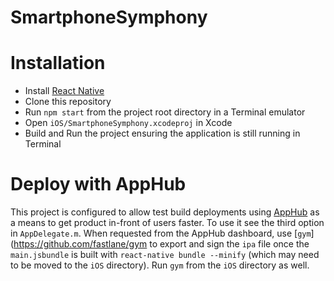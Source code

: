 # SmartphoneSymphony

# Installation

- Install [React Native](http://facebook.github.io/react-native/docs/getting-started.html)
- Clone this repository
- Run `npm start` from the project root directory in a Terminal emulator
- Open `iOS/SmartphoneSymphony.xcodeproj` in Xcode
- Build and Run the project ensuring the application is still running in Terminal

# Deploy with AppHub

This project is configured to allow test build deployments using [AppHub](https://apphub.io/) as a means to get product in-front of users faster. To use it see the third option in `AppDelegate.m`. When requested from the AppHub dashboard, use [`gym`](https://github.com/fastlane/gym to export and sign the `ipa` file once the `main.jsbundle` is built with `react-native bundle --minify` (which may need to be moved to the `iOS` directory). Run `gym` from the `iOS` directory as well.
